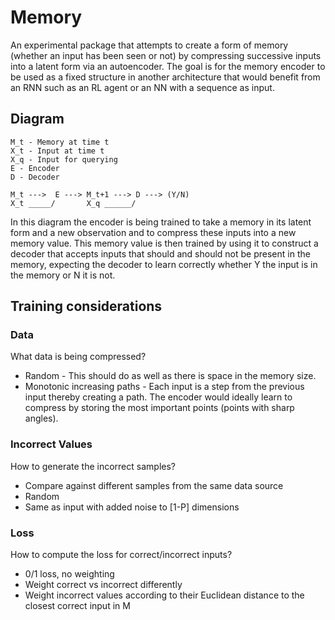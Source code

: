 # Memory
An experimental package that attempts to create a form of memory (whether an input has been seen or not) by compressing successive inputs 
into a latent form via an autoencoder. The goal is for the memory encoder to be used as a fixed structure in another architecture that would 
benefit from an RNN such as an RL agent or an NN with a sequence as input.

## Diagram
```
M_t - Memory at time t
X_t - Input at time t
X_q - Input for querying
E - Encoder
D - Decoder

M_t --->  E ---> M_t+1 ---> D ---> (Y/N)
X_t _____/       X_q ______/

```
In this diagram the encoder is being trained to take a memory in its latent form and a new observation and to compress these inputs into a 
new memory value. This memory value is then trained by using it to construct a decoder that accepts inputs that should and should not be 
present in the memory, expecting the decoder to learn correctly whether Y the input is in the memory or N it is not.

## Training considerations
### Data
What data is being compressed? 
* Random - This should do as well as there is space in the memory size.
* Monotonic increasing paths - Each input is a step from the previous input thereby creating a path. The encoder would ideally learn to compress by storing the most important points (points with sharp angles).

### Incorrect Values
How to generate the incorrect samples?
* Compare against different samples from the same data source
* Random
* Same as input with added noise to [1-P] dimensions

### Loss
How to compute the loss for correct/incorrect inputs?
* 0/1 loss, no weighting
* Weight correct vs incorrect differently
* Weight incorrect values according to their Euclidean distance to the closest correct input in M
